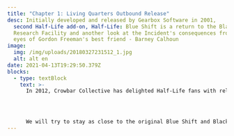 ```yaml
---
title: "Chapter 1: Living Quarters Outbound Release"
desc: Initially developed and released by Gearbox Software in 2001,
  second Half-Life add-on, Half-Life: Blue Shift is a return to the Black Mesa
  Research Facility and another look at the Incident's consequences from the
  eyes of Gordon Freeman's best friend - Barney Calhoun
image:
  img: /img/uploads/20180327231512_1.jpg
  alt: alt en
date: 2021-04-13T19:29:50.379Z
blocks:
  - type: textBlock
    text: >-
      In 2012, Crowbar Collective has delighted Half-Life fans with release of the magnificent Half-Life remake, but there are still no released remakes for addons.This is when we are coming in - HECU Collective are developing the Black Mesa: Blue Shift - a free remake with use of Black Mesa resources and style.




      We will try to stay as close to the original Blue Shift and Black Mesa as possible. Our mod will be releasing partially, chapter by chapter,so those who are not patient for the full release will finally have something to play
---
```


